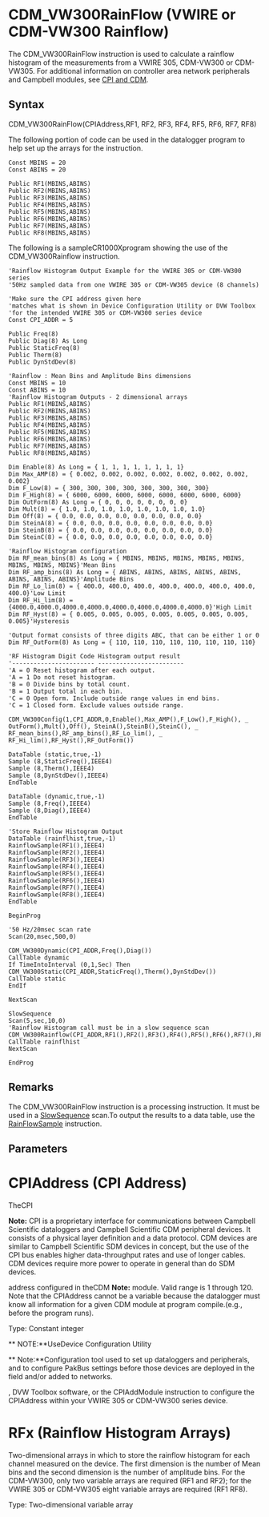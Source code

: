 # CDM_VW300RainFlow (VWIRE or CDM-VW300 Rainflow)

The CDM_VW300RainFlow instruction is used to calculate a rainflow histogram of the measurements from a VWIRE 305, CDM-VW300 or CDM-VW305. For additional information on controller area network peripherals and Campbell modules, see [CPI and CDM](https://www.campbellsci.com/news-cpi-cdm).

## Syntax

CDM_VW300RainFlow(CPIAddress,RF1, RF2, RF3, RF4, RF5, RF6, RF7, RF8)

The following portion of code can be used in the datalogger program to help set up the arrays for the instruction.

```
Const MBINS = 20
Const ABINS = 20

Public RF1(MBINS,ABINS)
Public RF2(MBINS,ABINS)
Public RF3(MBINS,ABINS)
Public RF4(MBINS,ABINS)
Public RF5(MBINS,ABINS)
Public RF6(MBINS,ABINS)
Public RF7(MBINS,ABINS)
Public RF8(MBINS,ABINS)
```

The following is a sampleCR1000Xprogram showing the use of the CDM_VW300Rainflow instruction.

```
'Rainflow Histogram Output Example for the VWIRE 305 or CDM-VW300 series
'50Hz sampled data from one VWIRE 305 or CDM-VW305 device (8 channels)

'Make sure the CPI address given here
'matches what is shown in Device Configuration Utility or DVW Toolbox
'for the intended VWIRE 305 or CDM-VW300 series device
Const CPI_ADDR = 5

Public Freq(8)
Public Diag(8) As Long
Public StaticFreq(8)
Public Therm(8)
Public DynStdDev(8)

'Rainflow : Mean Bins and Amplitude Bins dimensions
Const MBINS = 10
Const ABINS = 10
'Rainflow Histogram Outputs - 2 dimensional arrays
Public RF1(MBINS,ABINS)
Public RF2(MBINS,ABINS)
Public RF3(MBINS,ABINS)
Public RF4(MBINS,ABINS)
Public RF5(MBINS,ABINS)
Public RF6(MBINS,ABINS)
Public RF7(MBINS,ABINS)
Public RF8(MBINS,ABINS)

Dim Enable(8) As Long = { 1, 1, 1, 1, 1, 1, 1, 1}
Dim Max_AMP(8) = { 0.002, 0.002, 0.002, 0.002, 0.002, 0.002, 0.002, 0.002}
Dim F_Low(8) = { 300, 300, 300, 300, 300, 300, 300, 300}
Dim F_High(8) = { 6000, 6000, 6000, 6000, 6000, 6000, 6000, 6000}
Dim OutForm(8) As Long = { 0, 0, 0, 0, 0, 0, 0, 0}
Dim Mult(8) = { 1.0, 1.0, 1.0, 1.0, 1.0, 1.0, 1.0, 1.0}
Dim Off(8) = { 0.0, 0.0, 0.0, 0.0, 0.0, 0.0, 0.0, 0.0}
Dim SteinA(8) = { 0.0, 0.0, 0.0, 0.0, 0.0, 0.0, 0.0, 0.0}
Dim SteinB(8) = { 0.0, 0.0, 0.0, 0.0, 0.0, 0.0, 0.0, 0.0}
Dim SteinC(8) = { 0.0, 0.0, 0.0, 0.0, 0.0, 0.0, 0.0, 0.0}

'Rainflow Histogram configuration
Dim RF_mean_bins(8) As Long = { MBINS, MBINS, MBINS, MBINS, MBINS, MBINS, MBINS, MBINS}'Mean Bins
Dim RF_amp_bins(8) As Long = { ABINS, ABINS, ABINS, ABINS, ABINS, ABINS, ABINS, ABINS}'Amplitude Bins
Dim RF_Lo_lim(8) = { 400.0, 400.0, 400.0, 400.0, 400.0, 400.0, 400.0, 400.0}'Low Limit
Dim RF_Hi_lim(8) = {4000.0,4000.0,4000.0,4000.0,4000.0,4000.0,4000.0,4000.0}'High Limit
Dim RF_Hyst(8) = { 0.005, 0.005, 0.005, 0.005, 0.005, 0.005, 0.005, 0.005}'Hysteresis

'Output format consists of three digits ABC, that can be either 1 or 0
Dim RF_OutForm(8) As Long = { 110, 110, 110, 110, 110, 110, 110, 110}

'RF Histogram Digit Code Histogram output result
'----------------------- ------------------------
'A = 0 Reset histogram after each output.
'A = 1 Do not reset histogram.
'B = 0 Divide bins by total count.
'B = 1 Output total in each bin.
'C = 0 Open form. Include outside range values in end bins.
'C = 1 Closed form. Exclude values outside range.

CDM_VW300Config(1,CPI_ADDR,0,Enable(),Max_AMP(),F_Low(),F_High(), _
OutForm(),Mult(),Off(), SteinA(),SteinB(),SteinC(), _
RF_mean_bins(),RF_amp_bins(),RF_Lo_lim(), _
RF_Hi_lim(),RF_Hyst(),RF_OutForm())

DataTable (static,true,-1)
Sample (8,StaticFreq(),IEEE4)
Sample (8,Therm(),IEEE4)
Sample (8,DynStdDev(),IEEE4)
EndTable

DataTable (dynamic,true,-1)
Sample (8,Freq(),IEEE4)
Sample (8,Diag(),IEEE4)
EndTable

'Store Rainflow Histogram Output
DataTable (rainflhist,true,-1)
RainflowSample(RF1(),IEEE4)
RainflowSample(RF2(),IEEE4)
RainflowSample(RF3(),IEEE4)
RainflowSample(RF4(),IEEE4)
RainflowSample(RF5(),IEEE4)
RainflowSample(RF6(),IEEE4)
RainflowSample(RF7(),IEEE4)
RainflowSample(RF8(),IEEE4)
EndTable

BeginProg

'50 Hz/20msec scan rate
Scan(20,msec,500,0)

CDM_VW300Dynamic(CPI_ADDR,Freq(),Diag())
CallTable dynamic
If TimeIntoInterval (0,1,Sec) Then
CDM_VW300Static(CPI_ADDR,StaticFreq(),Therm(),DynStdDev())
CallTable static
EndIf

NextScan

SlowSequence
Scan(5,sec,10,0)
'Rainflow Histogram call must be in a slow sequence scan
CDM_VW300Rainflow(CPI_ADDR,RF1(),RF2(),RF3(),RF4(),RF5(),RF6(),RF7(),RF8())
CallTable rainflhist
NextScan

EndProg
```

## Remarks

The CDM_VW300RainFlow instruction is a processing instruction. It must be used in a [SlowSequence](slowsequence.md) scan.To output the results to a data table, use the [RainFlowSample](rainflowsample2.md) instruction.

## Parameters

# CPIAddress (CPI Address)

TheCPI

**Note:** CPI is a proprietary interface for communications between Campbell Scientific dataloggers and Campbell Scientific CDM peripheral devices. It consists of a physical layer definition and a data protocol. CDM devices are similar to Campbell Scientific SDM devices in concept, but the use of the CPI bus enables higher data-throughput rates and use of longer cables. CDM devices require more power to operate in general than do SDM devices.

address configured in theCDM **Note:** module. Valid range is 1 through 120. Note that the CPIAddress cannot be a variable because the datalogger must know all information for a given CDM module at program compile.(e.g., before the program runs).

Type: Constant integer

** NOTE:**UseDevice Configuration Utility

** Note:**Configuration tool used to set up dataloggers and peripherals, and to configure PakBus settings before those devices are deployed in the field and/or added to networks.

, DVW Toolbox software, or the CPIAddModule instruction to configure the CPIAddress within your VWIRE 305 or CDM-VW300 series device.

# RFx (Rainflow Histogram Arrays)

Two-dimensional arrays in which to store the rainflow histogram for each channel measured on the device. The first dimension is the number of Mean bins and the second dimension is the number of amplitude bins. For the CDM-VW300, only two variable arrays are required (RF1 and RF2); for the VWIRE 305 or CDM-VW305 eight variable arrays are required (RF1 RF8).

Type: Two-dimensional variable array
